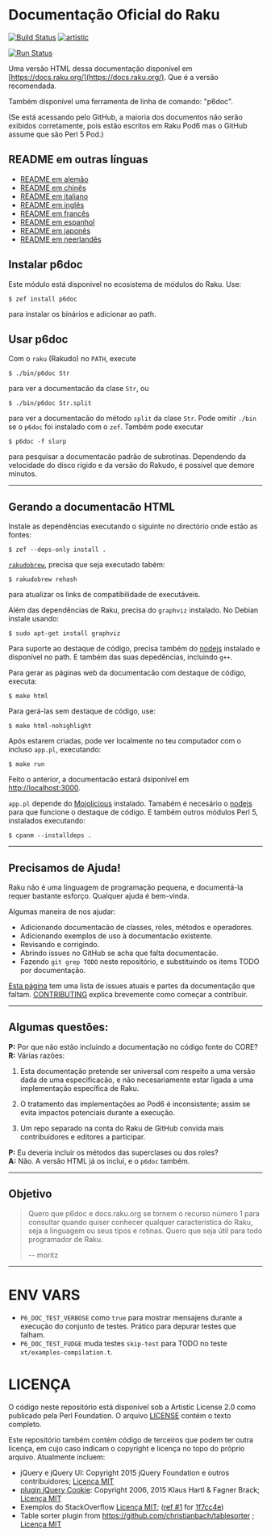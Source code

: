 # Documentação Oficial do Raku

[![Build Status](https://travis-ci.org/raku/doc.svg?branch=master)](https://travis-ci.org/raku/doc) [![artistic](https://img.shields.io/badge/license-Artistic%202.0-blue.svg?style=flat)](https://opensource.org/licenses/Artistic-2.0)

[![Run Status](https://api.shippable.com/projects/591e99923f2f790700098a30/badge?branch=master)](https://app.shippable.com/github/raku/doc)

Uma versão HTML dessa documentação disponível em [https://docs.raku.org/](https://docs.raku.org/).
Que é a versão recomendada.

Também disponível uma ferramenta de linha de comando: "p6doc".

(Se está acessando pelo GitHub, a maioria dos documentos não serão exibidos corretamente, pois estão escritos em Raku Pod6
mas o GitHub assume que são Perl 5 Pod.)

## README em outras línguas

* [README em alemão](../de/README.de.md)
* [README em chinês](../zh/README.zh.md)
* [README em italiano](../it/README.it.md)
* [README em inglês](../../../README.md)
* [README em francês](../fr/README.fr.md)
* [README em espanhol](../es/README.es.md)
* [README em japonês](../jp/README.jp.md)
* [README em neerlandês](../nl/README.nl.md)

## Instalar p6doc

Este módulo está disponivel no ecosistema de módulos do Raku. Use:

    $ zef install p6doc

para instalar os binários e adicionar ao path.

## Usar p6doc

Com o `raku` (Rakudo) no `PATH`, execute

    $ ./bin/p6doc Str

para ver a documentacão da clase `Str`, ou

    $ ./bin/p6doc Str.split

para ver a documentacão do método `split` da clase `Str`. Pode
omitir `./bin` se o `p6doc` foi instalado com o `zef`.
Também pode executar

    $ p6doc -f slurp

para pesquisar a documentacão padrão de subrotinas. Dependendo da velocidade
do disco rígido e da versão do Rakudo, é possivel que demore minutos.

-------

## Gerando a documentacão HTML

Instale as dependências executando o siguinte no directório onde estão as fontes:

    $ zef --deps-only install .

[`rakudobrew`](https://github.com/tadzik/rakudobrew), precisa que seja executado tabém:

    $ rakudobrew rehash

para atualizar os links de compatibilidade de executáveis.

Além das dependências de Raku, precisa do `graphviz` instalado. No Debian
instale usando:

    $ sudo apt-get install graphviz

Para suporte ao destaque de código, precisa também do [nodejs](https://nodejs.org) instalado e disponível no path.
E também das suas depedências, incluindo `g++`.

Para gerar as páginas web da documentacão com destaque de código, executa:

    $ make html

Para gerá-las sem destaque de código, use:

    $ make html-nohighlight

Após estarem criadas, pode ver localmente no teu computador com o incluso `app.pl`, executando:

    $ make run

Feito o anterior, a documentacão estará dsiponível em [http://localhost:3000](http://localhost:3000).

`app.pl` depende do [Mojolicious](https://metacpan.org/pod/Mojolicious)
instalado. Tamabém é necesário o [nodejs](https://nodejs.org) para que funcione o destaque de código.
E também outros módulos Perl 5, instalados executando:

    $ cpanm --installdeps .

---------

## Precisamos de Ajuda!

Raku não é uma linguagem de programação pequena, e documentá-la requer bastante esforço. Qualquer ajuda é bem-vinda.

Algumas maneira de nos ajudar:

  * Adicionando documentacão de classes, roles, métodos e operadores.
  * Adicionando exemplos de uso à documentacão existente.
  * Revisando e corrigindo.
  * Abrindo issues no GitHub se acha que falta documentacão.
  * Fazendo `git grep TODO` neste repositório, e substituindo os items TODO por documentação.

[Esta página](https://github.com/raku/doc/issues) tem uma lista de issues atuais e partes da documentação que faltam.
[CONTRIBUTING](CONTRIBUTING.md) explica brevemente como começar a contribuir.

--------
## Algumas questões:

**P:** Por que não estão incluindo a documentação no código fonte do CORE?<br>
**R:** Várias razões:

  1. Esta documentação pretende ser universal com respeito a uma versão dada de uma especificacão, e não necesariamente estar
  ligada a uma implementação específica de Raku.

  2. O tratamento das implementações ao Pod6 é inconsistente; assim se evita impactos potenciais durante a execução.

  3. Um repo separado na conta do Raku de GitHub convida mais contribuidores e editores a participar.

**P:** Eu deveria incluir os métodos das superclases ou dos roles?<br>
**A:** Não. A versão HTML já os inclui, e o `p6doc` também.

--------

## Objetivo

> Quero que p6doc e docs.raku.org se tornem o recurso número 1 para consultar quando quiser conhecer qualquer
> característica do Raku, seja a linguagem ou seus tipos e rotinas. Quero que seja útil para todo programador de Raku.
>
>    -- moritz

--------

# ENV VARS

- `P6_DOC_TEST_VERBOSE` como `true` para mostrar mensajens durante a execução do conjunto de testes. Prático para depurar testes
que falham.
- `P6_DOC_TEST_FUDGE` muda testes `skip-test` para TODO no teste `xt/examples-compilation.t`.

# LICENÇA

O código neste repositório está disponível sob a Artistic License 2.0 como publicado pela Perl Foundation. O arquivo
[LICENSE](LICENSE) contém o texto completo.

Este repositório também contém código de terceiros que podem ter outra licença, em cujo caso indicam o copyright e licença no
topo do próprio arquivo. Atualmente incluem:

* jQuery e jQuery UI: Copyright 2015 jQuery Foundation e outros contribuidores;
  [Licença MIT](http://creativecommons.org/licenses/MIT)
* [plugin jQuery Cookie](https://github.com/js-cookie/js-cookie):
  Copyright 2006, 2015 Klaus Hartl & Fagner Brack;
  [Licença MIT](http://creativecommons.org/licenses/MIT)
* Exemplos do StackOverflow [Licença MIT](http://creativecommons.org/licenses/MIT); ([ref #1](http://stackoverflow.com/a/43669837/215487) for [1f7cc4e](https://github.com/raku/doc/commit/1f7cc4efa0da38b5a9bf544c9b13cc335f87f7f6))
* Table sorter plugin from https://github.com/christianbach/tablesorter ;
  [Licença MIT](http://creativecommons.org/licenses/MIT)
